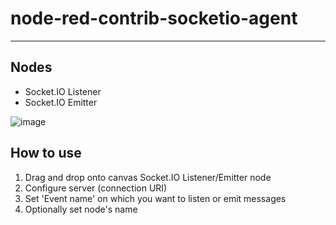 # node-red-contrib-socketio-agent
---

## Nodes

* Socket.IO Listener
* Socket.IO Emitter

![image](https://user-images.githubusercontent.com/26364406/68483655-4230a900-023c-11ea-9b3c-24a04bf87abb.png)

## How to use

1. Drag and drop onto canvas Socket.IO Listener/Emitter node
2. Configure server (connection URI)
3. Set 'Event name' on which you want to listen or emit messages
4. Optionally set node's name